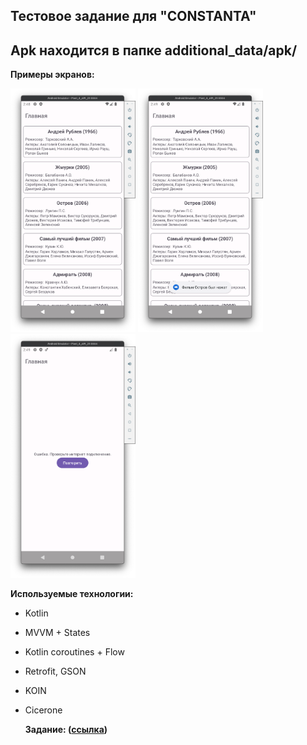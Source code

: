 <h2> Тестовое задание для "CONSTANTA" </h2>

<h2>Apk находится в папке additional_data/apk/</h2>

<b>Примеры экранов:</b>

<img src="additional_data/images/img.png" width="200"> <img src="additional_data/images/img_1.png" width="200"><img src="additional_data/images/img_2.png" width="200"> 

<b>Используемые технологии:</b>

- Kotlin
- MVVM + States
- Kotlin coroutines + Flow
- Retrofit, GSON
- KOIN
- Cicerone

  <b> Задание: ([ссылка](https://github.com/constanta-android-dev/intership-wellcome-task/tree/main)) </b>